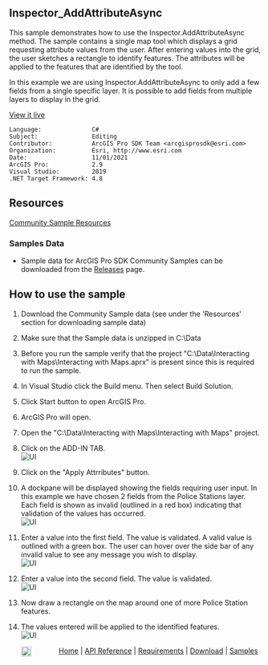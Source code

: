 ## Inspector_AddAttributeAsync

<!-- TODO: Write a brief abstract explaining this sample -->
This sample demonstrates how to use the Inspector.AddAttributeAsync method. The sample contains a single map tool which displays a grid requesting attribute values from the user. After entering values into the grid, the user sketches a rectangle to identify features.  The attributes will be applied to the features that are  identified by the tool.  
  
In this example we are using Inspector.AddAttributeAsync to only add a few fields from a single specific layer.  It is possible to add fields from multiple layers to  display in the grid.   
  


<a href="http://pro.arcgis.com/en/pro-app/sdk/" target="_blank">View it live</a>

<!-- TODO: Fill this section below with metadata about this sample-->
```
Language:              C#
Subject:               Editing
Contributor:           ArcGIS Pro SDK Team <arcgisprosdk@esri.com>
Organization:          Esri, http://www.esri.com
Date:                  11/01/2021
ArcGIS Pro:            2.9
Visual Studio:         2019
.NET Target Framework: 4.8
```

## Resources

[Community Sample Resources](https://github.com/Esri/arcgis-pro-sdk-community-samples#resources)

### Samples Data

* Sample data for ArcGIS Pro SDK Community Samples can be downloaded from the [Releases](https://github.com/Esri/arcgis-pro-sdk-community-samples/releases) page.  

## How to use the sample
<!-- TODO: Explain how this sample can be used. To use images in this section, create the image file in your sample project's screenshots folder. Use relative url to link to this image using this syntax: ![My sample Image](FacePage/SampleImage.png) -->
1. Download the Community Sample data (see under the 'Resources' section for downloading sample data)  
1. Make sure that the Sample data is unzipped in C:\Data  
1. Before you run the sample verify that the project "C:\Data\Interacting with Maps\Interacting with Maps.aprx" is present since this is required to run the sample.  
1. In Visual Studio click the Build menu. Then select Build Solution.  
1. Click Start button to open ArcGIS Pro.  
1. ArcGIS Pro will open.  
1. Open the "C:\Data\Interacting with Maps\Interacting with Maps" project.  
1. Click on the ADD-IN TAB.  
![UI](Screenshots/ribbon.png)  
  
1. Click on the "Apply Attrributes" button.  
1. A dockpane will be displayed showing the fields requiring user input. In this example we have chosen 2 fields from the Police Stations layer.   
Each field is shown as invalid (outlined in a red box) indicating that validation of the values has occurred.  
![UI](Screenshots/ApplyAttributes_1.png)  
  
1. Enter a value into the first field.  The value is validated. A valid value is outlined with a green box.  The user can hover over the side bar of any invalid value to see any message you wish to display.  
![UI](Screenshots/ApplyAttributes_2.png)  
  
1. Enter a value into the second field.  The value is validated.    
![UI](Screenshots/ApplyAttributes_3.png)  
  
1. Now draw a rectangle on the map around one of more Police Station features.   
1. The values entered will be applied to the identified features.   
![UI](Screenshots/ApplyAttributes_Results.png)  
  


<!-- End -->

&nbsp;&nbsp;&nbsp;&nbsp;&nbsp;&nbsp;<img src="https://esri.github.io/arcgis-pro-sdk/images/ArcGISPro.png"  alt="ArcGIS Pro SDK for Microsoft .NET Framework" height = "20" width = "20" align="top"  >
&nbsp;&nbsp;&nbsp;&nbsp;&nbsp;&nbsp;&nbsp;&nbsp;&nbsp;&nbsp;&nbsp;&nbsp;
[Home](https://github.com/Esri/arcgis-pro-sdk/wiki) | <a href="https://pro.arcgis.com/en/pro-app/latest/sdk/api-reference" target="_blank">API Reference</a> | [Requirements](https://github.com/Esri/arcgis-pro-sdk/wiki#requirements) | [Download](https://github.com/Esri/arcgis-pro-sdk/wiki#installing-arcgis-pro-sdk-for-net) | <a href="https://github.com/esri/arcgis-pro-sdk-community-samples" target="_blank">Samples</a>
